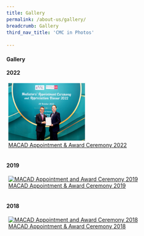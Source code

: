 ```yaml
---
title: Gallery
permalink: /about-us/gallery/
breadcrumb: Gallery
third_nav_title: 'CMC in Photos'

---
```



#### Gallery

<style>
.row {
  display: flex;
}

.row .column {
  margin: 5px;
}

.row .column img {
  width: 200px;
  height: 150px;
}
</style>

**2022**
<div class="row">
  <div class="column">
  <a href="/about-us/macad2022-awardees/">
    <img src="/images/MACAD2022/C0000815_1.jpg" title="MACAD Appointment and Award Ceremony 2022" alt="MACAD Appointment and Award Ceremony 2022"><br>
  MACAD Appointment &amp; Award Ceremony 2022</a>
  </div>
</div>
<br>
  
**2019**
<div class="row">
  <div class="column">
  <a href="/about-us/macad2019-awardees/">
    <img src="/images/MACAD2019/awardees-19.jpg" title="MACAD Appointment and Award Ceremony 2019" alt="MACAD Appointment and Award Ceremony 2019"><br>
  MACAD Appointment &amp; Award Ceremony 2019</a>
  </div>
</div>
<br>

  **2018**
  <div class="row">
  <div class="column">
   <a href="/about-us/macad-appointment-and-award-ceremony/">
     <img src="/images/P2M-Mediator-Appointment-Ceremony-P2-333.jpg" title="MACAD Appointment and Award Ceremony 2018" alt="MACAD Appointment and Award Ceremony 2018"><br>
   MACAD Appointment &amp; Award Ceremony 2018</a>
  </div>
</div>
